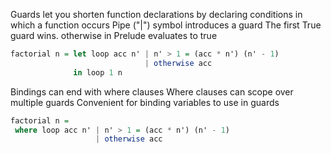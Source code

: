 Guards let you shorten function declarations by declaring conditions in which a function occurs
  Pipe ("|") symbol introduces a guard
  The first True guard wins. otherwise in Prelude evaluates to true
```haskell
factorial n = let loop acc n' | n' > 1 = (acc * n') (n' - 1)
                              | otherwise acc
              in loop 1 n
```

Bindings can end with where clauses
  Where clauses can scope over multiple guards
  Convenient for binding variables to use in guards
```haskell
factorial n =
 where loop acc n' | n' > 1 = (acc * n') (n' - 1)
                   | otherwise acc
```

